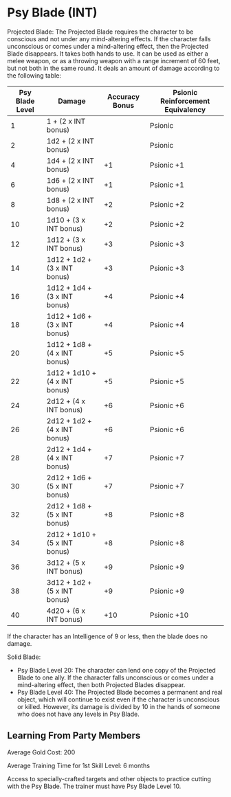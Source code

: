 # Psy Blade (INT)

Projected Blade: The Projected Blade requires the character to be conscious and not under any mind-altering effects. If the character falls unconscious or comes under a mind-altering effect, then the Projected Blade disappears. It takes both hands to use. It can be used as either a melee weapon, or as a throwing weapon with a range increment of 60 feet, but not both in the same round. It deals an amount of damage according to the following table:

| Psy Blade Level | Damage | Accuracy Bonus | Psionic Reinforcement Equivalency |
| ---             | ---    | ---            | ---                               |
| 1  | 1 + (2 x INT bonus)           |    | Psionic
| 2  | 1d2 + (2 x INT bonus)         |    | Psionic
| 4  | 1d4 + (2 x INT bonus)         | +1 | Psionic +1
| 6  | 1d6 + (2 x INT bonus)         | +1 | Psionic +1
| 8  | 1d8 + (2 x INT bonus)         | +2 | Psionic +2
| 10 | 1d10 + (3 x INT bonus)        | +2 | Psionic +2
| 12 | 1d12 + (3 x INT bonus)        | +3 | Psionic +3
| 14 | 1d12 + 1d2 + (3 x INT bonus)  | +3 | Psionic +3
| 16 | 1d12 + 1d4 + (3 x INT bonus)  | +4 | Psionic +4
| 18 | 1d12 + 1d6 + (3 x INT bonus)  | +4 | Psionic +4
| 20 | 1d12 + 1d8 + (4 x INT bonus)  | +5 | Psionic +5
| 22 | 1d12 + 1d10 + (4 x INT bonus) | +5 | Psionic +5
| 24 | 2d12 + (4 x INT bonus)        | +6 | Psionic +6
| 26 | 2d12 + 1d2 + (4 x INT bonus)  | +6 | Psionic +6
| 28 | 2d12 + 1d4 + (4 x INT bonus)  | +7 | Psionic +7
| 30 | 2d12 + 1d6 + (5 x INT bonus)  | +7 | Psionic +7
| 32 | 2d12 + 1d8 + (5 x INT bonus)  | +8 | Psionic +8
| 34 | 2d12 + 1d10 + (5 x INT bonus) | +8 | Psionic +8
| 36 | 3d12 + (5 x INT bonus)        | +9 | Psionic +9
| 38 | 3d12 + 1d2 + (5 x INT bonus)  | +9 | Psionic +9
| 40 | 4d20 + (6 x INT bonus)        | +10 | Psionic +10

If the character has an Intelligence of 9 or less, then the blade does no damage.

Solid Blade:

- Psy Blade Level 20: The character can lend one copy of the Projected Blade to one ally. If the character falls unconscious or comes under a mind-altering effect, then both Projected Blades disappear.
- Psy Blade Level 40: The Projected Blade becomes a permanent and real object, which will continue to exist even if the character is unconscious or killed. However, its damage is divided by 10 in the hands of someone who does not have any levels in Psy Blade.

## Learning From Party Members

Average Gold Cost: 200

Average Training Time for 1st Skill Level: 6 months

Access to specially-crafted targets and other objects to practice cutting with the Psy Blade. The trainer must have Psy Blade Level 10.
